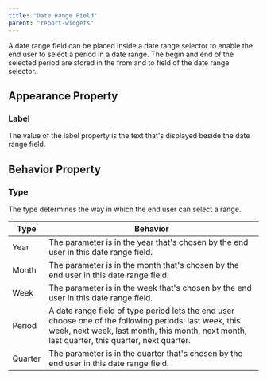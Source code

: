 ```yaml
---
title: "Date Range Field"
parent: "report-widgets"
---
```



A date range field can be placed inside a date range selector to enable the end user to select a period in a date range. The begin and end of the selected period are stored in the from and to field of the date range selector.

## Appearance Property

### Label

The value of the label property is the text that's displayed beside the date range field.

## Behavior Property

### Type

The type determines the way in which the end user can select a range.

| Type    | Behavior                                                                                                                                                                                                |
| ------- | ------------------------------------------------------------------------------------------------------------------------------------------------------------------------------------------------------- |
| Year    | The parameter is in the year that's chosen by the end user in this date range field.                                                                                                                    |
| Month   | The parameter is in the month that's chosen by the end user in this date range field.                                                                                                                   |
| Week    | The parameter is in the week that's chosen by the end user in this date range field.                                                                                                                    |
| Period  | A date range field of type period lets the end user choose one of the following periods: last week, this week, next week, last month, this month, next month, last quarter, this quarter, next quarter. |
| Quarter | The parameter is in the quarter that's chosen by the end user in this date range field.                                                                                                                 |
